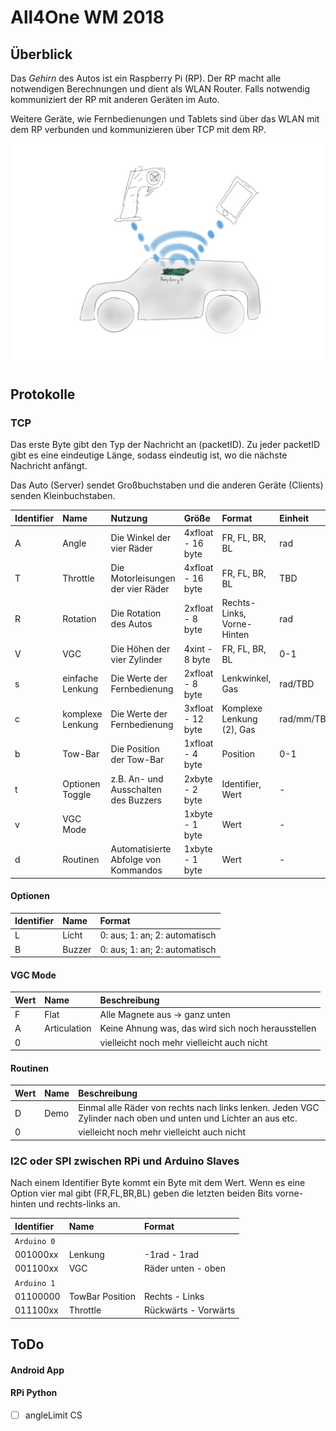 # All4One WM 2018

## Überblick

Das *Gehirn* des Autos ist ein Raspberry Pi (RP).
Der RP macht alle notwendigen Berechnungen und dient als WLAN Router. Falls notwendig kommuniziert der RP mit anderen Geräten im Auto.

Weitere Geräte, wie Fernbedienungen und Tablets sind über das WLAN mit dem RP verbunden und kommunizieren über TCP mit dem RP.

![Image](/Diagramm1.png)

## Protokolle

### TCP

Das erste Byte gibt den Typ der Nachricht an (packetID). Zu jeder packetID gibt es eine eindeutige Länge, sodass eindeutig ist, wo die nächste Nachricht anfängt.

Das Auto (Server) sendet Großbuchstaben und die anderen Geräte (Clients) senden Kleinbuchstaben.

| Identifier | Name          | Nutzung                              | Größe             | Format                          | Einheit    |
| :---- | :----------------- | :----------------------------------- | :---------------  | :------------------------------ | :--------- |
| A     | Angle              | Die Winkel der vier Räder            | 4xfloat - 16 byte | FR, FL, BR, BL                  | rad        |
| T     | Throttle           | Die Motorleisungen der vier Räder    | 4xfloat - 16 byte | FR, FL, BR, BL                  | TBD        |
| R     | Rotation           | Die Rotation des Autos               | 2xfloat -  8 byte | Rechts-Links, Vorne-Hinten      | rad        |
| V     | VGC                | Die Höhen der vier Zylinder          | 4xint   -  8 byte | FR, FL, BR, BL                  | 0-1        |
| s     | einfache Lenkung   | Die Werte der Fernbedienung          | 2xfloat -  8 byte | Lenkwinkel, Gas                 | rad/TBD    |
| c     | komplexe Lenkung   | Die Werte der Fernbedienung          | 3xfloat - 12 byte | Komplexe Lenkung (2), Gas       | rad/mm/TBD |
| b     | Tow-Bar            | Die Position der Tow-Bar             | 1xfloat -  4 byte | Position                        | 0-1        |
| t     | Optionen Toggle    | z.B. An- und Ausschalten des Buzzers | 2xbyte  -  2 byte | Identifier, Wert                | -          |
| v     | VGC Mode           |                                      | 1xbyte  -  1 byte | Wert                            | -          |
| d     | Routinen           | Automatisierte Abfolge von Kommandos | 1xbyte  -  1 byte | Wert                            | -          |

#### Optionen

| Identifier | Name   | Format                        |
| :---- | :---------- | :---------------------------- |
| L     | Licht       | 0: aus; 1: an; 2: automatisch |
| B     | Buzzer      | 0: aus; 1: an; 2: automatisch |

#### VGC Mode

| Wert  | Name         | Beschreibung                                       |
| :---- | :----------- | :------------------------------------------------- |
| F     | Flat         | Alle Magnete aus -> ganz unten                     |
| A     | Articulation | Keine Ahnung was, das wird sich noch herausstellen |
| 0     |              | vielleicht noch mehr vielleicht auch nicht         |

#### Routinen

| Wert  | Name         | Beschreibung                                                                                                   |
| :---- | :----------- | :------------------------------------------------------------------------------------------------------------- |
| D     | Demo         | Einmal alle Räder von rechts nach links lenken. Jeden VGC Zylinder nach oben und unten und Lichter an aus etc. |
| 0     |              | vielleicht noch mehr vielleicht auch nicht         |

### I2C oder SPI zwischen RPi und Arduino Slaves

Nach einem Identifier Byte kommt ein Byte mit dem Wert. Wenn es eine Option vier mal gibt (FR,FL,BR,BL) geben die letzten beiden Bits vorne-hinten und rechts-links an.

| Identifier | Name          | Format                  |
| :------- | :-------------- | :---------------------- |
| `Arduino 0` |
| 001000xx | Lenkung         | -1rad - 1rad            |
| 001100xx | VGC             | Räder unten - oben      |
| `Arduino 1` |
| 01100000 | TowBar Position | Rechts - Links          |
| 011100xx | Throttle        | Rückwärts - Vorwärts    |


## ToDo

#### Android App

#### RPi Python

- [ ] angleLimit CS
